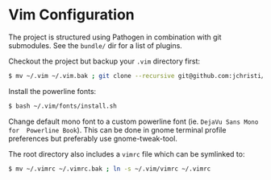 # Vim Configuration
The project is structured using Pathogen in combination with git submodules. See the `bundle/` dir for a list of plugins.

Checkout the project but backup your `.vim` directory first:
```bash
$ mv ~/.vim ~/.vim.bak ; git clone --recursive git@github.com:jchristi/dotvim ~/.vim
```

Install the powerline fonts:
```bash
$ bash ~/.vim/fonts/install.sh
```

Change default mono font to a custom powerline font (ie. `DejaVu Sans Mono for  Powerline Book`). This can be done in gnome terminal profile preferences but preferably use gnome-tweak-tool.

The root directory also includes a `vimrc` file which can be symlinked to:
```bash
$ mv ~/.vimrc ~/.vimrc.bak ; ln -s ~/.vim/vimrc ~/.vimrc
```
